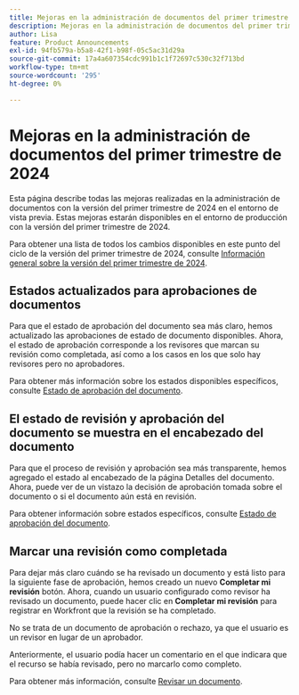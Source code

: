 ```yaml
---
title: Mejoras en la administración de documentos del primer trimestre de 2024
description: Mejoras en la administración de documentos del primer trimestre de 2024
author: Lisa
feature: Product Announcements
exl-id: 94fb579a-b5a8-42f1-b98f-05c5ac31d29a
source-git-commit: 17a4a607354cdc991b1c1f72697c530c32f713bd
workflow-type: tm+mt
source-wordcount: '295'
ht-degree: 0%

---
```


# Mejoras en la administración de documentos del primer trimestre de 2024

Esta página describe todas las mejoras realizadas en la administración de documentos con la versión del primer trimestre de 2024 en el entorno de vista previa. Estas mejoras estarán disponibles en el entorno de producción con la versión del primer trimestre de 2024.

Para obtener una lista de todos los cambios disponibles en este punto del ciclo de la versión del primer trimestre de 2024, consulte [Información general sobre la versión del primer trimestre de 2024](/help/quicksilver/product-announcements/product-releases/24-q1-release-activity/24-q1-release-overview.md).

## Estados actualizados para aprobaciones de documentos

Para que el estado de aprobación del documento sea más claro, hemos actualizado las aprobaciones de estado de documento disponibles. Ahora, el estado de aprobación corresponde a los revisores que marcan su revisión como completada, así como a los casos en los que solo hay revisores pero no aprobadores.

Para obtener más información sobre los estados disponibles específicos, consulte [Estado de aprobación del documento](/help/quicksilver/review-and-approve-work/document-reviews-and-approvals/manage-document-approvals/document-approval-status.md).

## El estado de revisión y aprobación del documento se muestra en el encabezado del documento

Para que el proceso de revisión y aprobación sea más transparente, hemos agregado el estado al encabezado de la página Detalles del documento. Ahora, puede ver de un vistazo la decisión de aprobación tomada sobre el documento o si el documento aún está en revisión.

Para obtener información sobre estados específicos, consulte [Estado de aprobación del documento](/help/quicksilver/review-and-approve-work/document-reviews-and-approvals/manage-document-approvals/document-approval-status.md).

## Marcar una revisión como completada

Para dejar más claro cuándo se ha revisado un documento y está listo para la siguiente fase de aprobación, hemos creado un nuevo **Completar mi revisión** botón. Ahora, cuando un usuario configurado como revisor ha revisado un documento, puede hacer clic en **Completar mi revisión** para registrar en Workfront que la revisión se ha completado.

No se trata de un documento de aprobación o rechazo, ya que el usuario es un revisor en lugar de un aprobador.

Anteriormente, el usuario podía hacer un comentario en el que indicara que el recurso se había revisado, pero no marcarlo como completo.

Para obtener más información, consulte [Revisar un documento](/help/quicksilver/review-and-approve-work/document-reviews-and-approvals/review-and-approve-documents/review-a-document.md).
